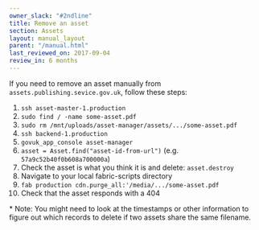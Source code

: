```yaml
---
owner_slack: "#2ndline"
title: Remove an asset
section: Assets
layout: manual_layout
parent: "/manual.html"
last_reviewed_on: 2017-09-04
review_in: 6 months
---
```


If you need to remove an asset manually from `assets.publishing.sevice.gov.uk`,
follow these steps:

1. `ssh asset-master-1.production`
2. `sudo find / -name some-asset.pdf`
3. `sudo rm /mnt/uploads/asset-manager/assets/.../some-asset.pdf`
4. `ssh backend-1.production`
5. `govuk_app_console asset-manager`
6. `asset = Asset.find("asset-id-from-url")` (e.g. `57a9c52b40f0b608a700000a`)
7. Check the asset is what you think it is and delete: `asset.destroy`
8. Navigate to your local fabric-scripts directory
9. `fab production cdn.purge_all:'/media/.../some-asset.pdf`
10. Check that the asset responds with a 404

\* Note: You might need to look at the timestamps or other information to figure
out which records to delete if two assets share the same filename.
